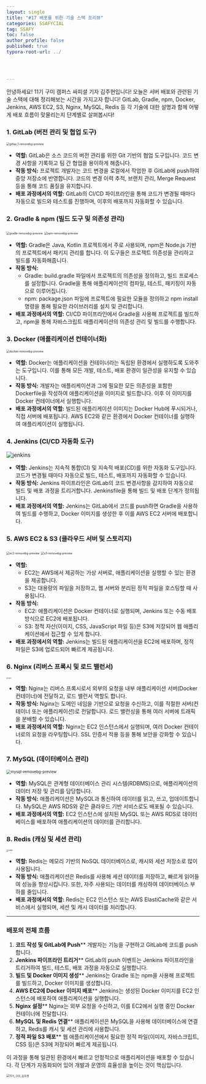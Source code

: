 ```yaml
---
layout: single
title: "#17 배포를 위한 기술 스택 프리뷰"
categories: SSAFYCIAL
tag: SSAFY
toc: false
author_profile: false
published: true
typora-root-url: ../




---
```


안녕하세요! 11기 구미 캠퍼스 싸피셜 기자 김주현입니다! 오늘은 서버 배포와 관련된 기술 스택에 대해 정리해보는 시간을 가지고자 합니다!  GitLab, Gradle, npm, Docker, Jenkins, AWS EC2, S3, Nginx, MySQL, Redis 등 각 기술에 대한 설명과 함께 어떻게 배포 흐름이 맞물리는지 단계별로 살펴봅시다!

### **1. GitLab (버전 관리 및 협업 도구)**

<img src="/images/2024-11-16-ssafycial_aut9/gitlap_1-removebg-preview.png" alt="gitlap_1-removebg-preview" style="zoom:50%;" />

- **역할:** GitLab은 소스 코드의 버전 관리를 위한 Git 기반의 협업 도구입니다. 코드 변경 사항을 기록하고 팀 간 협업을 용이하게 해줍니다.
- **작동 방식:** 프로젝트 개발자는 코드 변경을 로컬에서 작업한 후 GitLab에 push하여 중앙 저장소에 반영합니다. 코드의 변경 이력 추적, 브랜치 관리, Merge Request 등을 통해 코드 품질을 유지합니다.
- **배포 과정에서의 역할:** GitLab의 CI/CD 파이프라인을 통해 코드가 변경될 때마다 자동으로 빌드와 테스트를 진행하며, 이후의 배포까지 자동화할 수 있습니다.

### **2. Gradle & npm (빌드 도구 및 의존성 관리)**

<img src="/images/2024-11-16-ssafycial_aut9/gradle-removebg-preview.png" alt="gradle-removebg-preview" style="zoom:50%;" />

<img src="/images/2024-11-16-ssafycial_aut9/npm-removebg-preview.png" alt="npm-removebg-preview" style="zoom: 50%;" />

- **역할:** Gradle은 Java, Kotlin 프로젝트에서 주로 사용되며, npm은 Node.js 기반의 프로젝트에서 패키지 관리를 합니다. 이 도구들은 프로젝트 의존성을 관리하고 빌드를 자동화해줍니다.
- **작동 방식:**
  - Gradle: build.gradle 파일에서 프로젝트의 의존성을 정의하고, 빌드 프로세스를 설정합니다. Gradle을 통해 애플리케이션의 컴파일, 테스트, 패키징이 자동으로 이루어집니다.
  - npm: package.json 파일에 프로젝트에 필요한 모듈을 정의하고 npm install 명령을 통해 필요한 라이브러리를 설치 및 관리합니다.
- **배포 과정에서의 역할:** CI/CD 파이프라인에서 Gradle을 사용해 프로젝트를 빌드하고, npm을 통해 자바스크립트 애플리케이션의 의존성 관리 및 빌드를 수행합니다.

### **3. Docker (애플리케이션 컨테이너화)**

<img src="/images/2024-11-16-ssafycial_aut9/docker-removebg-preview.png" alt="docker-removebg-preview" style="zoom:50%;" />

- **역할:** Docker는 애플리케이션을 컨테이너라는 독립된 환경에서 실행하도록 도와주는 도구입니다. 이를 통해 모든 개발, 테스트, 배포 환경이 일관성을 유지할 수 있습니다.
- **작동 방식:** 개발자는 애플리케이션과 그에 필요한 모든 의존성을 포함한 Dockerfile을 작성하여 애플리케이션을 이미지로 빌드합니다. 이후 이 이미지를 Docker 컨테이너에서 실행합니다.
- **배포 과정에서의 역할:** 빌드된 애플리케이션 이미지는 Docker Hub에 푸시되거나, 직접 서버에 배포됩니다. AWS EC2와 같은 환경에서 Docker 컨테이너를 실행하여 애플리케이션이 실행됩니다.

### **4. Jenkins (CI/CD 자동화 도구)**

![jenkins](/images/2024-11-16-ssafycial_aut9/jenkins.png)

- **역할:** Jenkins는 지속적 통합(CI) 및 지속적 배포(CD)를 위한 자동화 도구입니다. 코드가 변경될 때마다 자동으로 빌드, 테스트, 배포까지 자동화할 수 있습니다.
- **작동 방식:** Jenkins 파이프라인은 GitLab의 코드 변경사항을 감지하여 자동으로 빌드 및 배포 과정을 트리거합니다. Jenkinsfile을 통해 빌드 및 배포 단계가 정의됩니다.
- **배포 과정에서의 역할:** Jenkins는 GitLab에서 코드를 push하면 Gradle을 사용하여 빌드를 수행하고, Docker 이미지를 생성한 후 이를 AWS EC2 서버에 배포합니다.

### **5. AWS EC2 & S3 (클라우드 서버 및 스토리지)**

<img src="/images/2024-11-16-ssafycial_aut9/ec2-removebg-preview.png" alt="ec2-removebg-preview" style="zoom:50%;" />

<img src="/images/2024-11-16-ssafycial_aut9/s3-removebg-preview.png" alt="s3-removebg-preview" style="zoom:50%;" />

- **역할:**
  - EC2는 AWS에서 제공하는 가상 서버로, 애플리케이션을 실행할 수 있는 환경을 제공합니다.
  - S3는 대용량의 파일을 저장하고, 웹 서버와 분리된 정적 파일을 호스팅할 때 사용됩니다.
- **작동 방식:**
  - EC2: 애플리케이션은 Docker 컨테이너로 실행되며, Jenkins 또는 수동 배포 방식으로 EC2에 배포됩니다.
  - S3: 정적 자산(이미지, CSS, JavaScript 파일 등)은 S3에 저장되어 웹 애플리케이션에서 접근할 수 있게 합니다.
- **배포 과정에서의 역할:** Jenkins는 빌드된 애플리케이션을 EC2에 배포하며, 정적 파일은 S3에 업로드되어 빠르게 제공됩니다.

### **6. Nginx (리버스 프록시 및 로드 밸런서)**

<img src="/images/2024-11-16-ssafycial_aut9/nginx.png" alt="nginx" style="zoom: 25%;" />

- **역할:** Nginx는 리버스 프록시로서 외부의 요청을 내부 애플리케이션 서버(Docker 컨테이너)에 전달하고, 로드 밸런서 역할도 합니다.
- **작동 방식:** Nginx는 도메인 네임을 기반으로 요청을 수신하고, 이를 적절한 서버(컨테이너 또는 애플리케이션)로 전달합니다. 로드 밸런싱을 통해 여러 서버에 트래픽을 분배할 수 있습니다.
- **배포 과정에서의 역할:** Nginx는 EC2 인스턴스에서 실행되며, 여러 Docker 컨테이너로의 요청을 라우팅합니다. SSL 인증서 적용 등을 통해 보안을 강화할 수 있습니다.

### **7. MySQL (데이터베이스 관리)**

<img src="/images/2024-11-16-ssafycial_aut9/mysql-removebg-preview.png" alt="mysql-removebg-preview" style="zoom: 70%;" />

- **역할:** MySQL은 관계형 데이터베이스 관리 시스템(RDBMS)으로, 애플리케이션의 데이터 저장 및 관리를 담당합니다.
- **작동 방식:** 애플리케이션은 MySQL과 통신하여 데이터를 읽고, 쓰고, 업데이트합니다. MySQL은 AWS RDS와 같은 클라우드 기반 서비스로도 배포될 수 있습니다.
- **배포 과정에서의 역할:** EC2 인스턴스에 설치된 MySQL 또는 AWS RDS로 데이터베이스를 배포하여 애플리케이션의 데이터를 관리합니다.

### **8. Redis (캐싱 및 세션 관리)**

<img src="/images/2024-11-16-ssafycial_aut9/redis.png" alt="redis" style="zoom: 33%;" />

- **역할:** Redis는 메모리 기반의 NoSQL 데이터베이스로, 캐시와 세션 저장소로 많이 사용됩니다.
- **작동 방식:** 애플리케이션은 Redis를 사용해 세션 데이터를 저장하고, 빠르게 읽어들여 성능을 향상시킵니다. 또한, 자주 사용되는 데이터를 캐싱하여 데이터베이스 부하를 줄입니다.
- **배포 과정에서의 역할:** Redis는 EC2 인스턴스 또는 AWS ElastiCache와 같은 서비스에서 실행되며, 세션 및 캐시 데이터를 처리합니다.



------



### **배포의 전체 흐름**

1. **코드 작성 및 GitLab에 Push****
   개발자는 기능을 구현하고 GitLab에 코드를 push합니다.
2. **Jenkins 파이프라인 트리거****
   GitLab의 push 이벤트는 Jenkins 파이프라인을 트리거하여 빌드, 테스트, 배포 과정을 자동으로 실행합니다.
3. **빌드 및 Docker 이미지 생성****
   Jenkins는 Gradle 또는 npm을 사용해 프로젝트를 빌드하고, Docker 이미지를 생성합니다.
4. **AWS EC2에 Docker 이미지 배포****
   Jenkins는 생성된 Docker 이미지를 EC2 인스턴스에 배포하여 애플리케이션을 실행합니다.
5. **Nginx 설정****
   Nginx는 외부 요청을 수신하고, 이를 EC2에서 실행 중인 Docker 컨테이너에 전달합니다.
6. **MySQL 및 Redis 연결****
   애플리케이션은 MySQL을 사용해 데이터베이스에 연결하고, Redis를 캐시 및 세션 관리에 사용합니다.
7. **정적 파일 S3 배포****
   웹 애플리케이션에서 필요한 정적 파일(이미지, 자바스크립트, CSS 등)은 S3에 저장되어 빠르게 제공됩니다.

이 과정을 통해 일관된 환경에서 빠르고 안정적으로 애플리케이션을 배포할 수 있습니다. 각 단계가 자동화되어 있어 개발과 운영의 효율성을 높이는 것이 핵심입니다.

<img src="/images/2024-03-24-ssafycial_planned2/11기_구미_김주현.png" alt="11기_구미_김주현" style="zoom:50%;" />